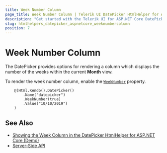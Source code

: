 ```yaml
---
title: Week Number Column
page_title: Week Number Column | Telerik UI DatePicker HtmlHelper for ASP.NET Core
description: "Get started with the Telerik UI for ASP.NET Core DatePicker and learn how to render a column for the number of weeks within the current month."
slug: htmlhelpers_datepicker_aspnetcore_weeknumbercolumn
position: 7
---
```


# Week Number Column

The DatePicker provides options for rendering a column which displays the number of the weeks within the current **Month** view.

To render the week number column, enable the [`WeekNumber`](/api//Kendo.Mvc.UI.Fluent/DatePickerBuilder#weeknumbersystemboolean) property.

```Razor
    @(Html.Kendo().DatePicker()
        .Name("datepicker")
        .WeekNumber(true)
        .Value("10/10/2019")
    )
```

## See Also

* [Showing the Week Column in the DatePicker HtmlHelper for ASP.NET Core (Demo)](https://demos.telerik.com/aspnet-core/datepicker/week-column)
* [Server-Side API](/api/datepicker)

